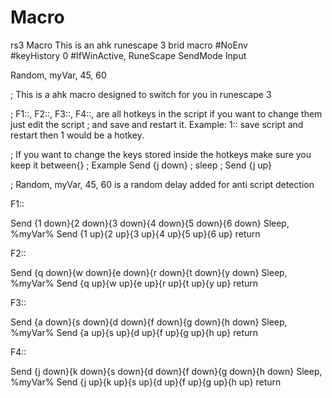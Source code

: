 # Macro
rs3 Macro
This is an ahk runescape 3 brid macro 
#NoEnv  
#keyHistory 0
#IfWinActive, RuneScape
SendMode Input

Random, myVar, 45, 60

; This is a ahk macro designed to switch for you in runescape 3

; F1::, F2::, F3::, F4::, are all hotkeys in the script if you want to change them just edit the script
; and save and restart it. Example: 1:: save script and restart then 1 would be a hotkey.

; If you want to change the keys stored inside the hotkeys make sure you keep it between{}
; Example Send {j down}
;         sleep
;         Send {j up}

; Random, myVar, 45, 60 is a random delay added for anti script detection

F1::

Send {1 down}{2 down}{3 down}{4 down}{5 down}{6 down}
Sleep, %myVar%
Send {1 up}{2 up}{3 up}{4 up}{5 up}{6 up}
return

F2::

Send {q down}{w down}{e down}{r down}{t down}{y down}
Sleep, %myVar%
Send {q up}{w up}{e up}{r up}{t up}{y up}
return

F3::

Send {a down}{s down}{d down}{f down}{g down}{h down}
Sleep, %myVar%
Send {a up}{s up}{d up}{f up}{g up}{h up}
return

F4::

Send {j down}{k down}{s down}{d down}{f down}{g down}{h down}
Sleep, %myVar%
Send {j up}{k up}{s up}{d up}{f up}{g up}{h up}
return
